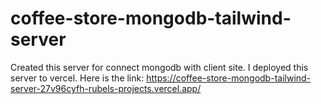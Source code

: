 # coffee-store-mongodb-tailwind-server
Created this server for connect mongodb with client site. 
I deployed this server to vercel. Here is the link: https://coffee-store-mongodb-tailwind-server-27v96cyfh-rubels-projects.vercel.app/
